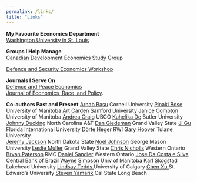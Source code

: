 ```yaml
---
permalink: /links/
title: "Links"
---
```

<strong>My Favourite Economics Department</strong><br>
<a href="http://economics.wustl.edu/">Washington University in St. Louis</a>

<strong>Groups I Help Manage</strong><br>
<a href="https://www.economics.ca/cpages/study-groups">Canadian Development Economics Study Group</a>

<a href="https://www.defenceandsecurityeconomicsworkshop.ca/">Defence and Security Economics Workshop</a>

<strong>Journals I Serve On</strong><br>
<a rel="noreferrer noopener" href="http://www.tandfonline.com/toc/gdpe20/current" target="_blank">Defence and Peace Economics</a> <br>
<a rel="noreferrer noopener" href="http://www.springer.com/economics/policy/journal/41996" target="_blank">Journal of Economics, Race, and Policy</a>.

<strong>Co-authors Past and Present</strong>
<a href="https://dyson.cornell.edu/people/arnab-basu">Arnab Basu</a> Cornell University
<a href="https://scholar.google.com/citations?user=ZseEDGEAAAAJ">Pinaki Bose</a> University of Manitoba
<a href="http://artcarden.com/">Art Carden</a> Samford University
<a href="http://janicecompton.wordpress.com">Janice Compton</a> University of Manitoba
<a href="https://sites.google.com/view/andreacraig/home">Andrea Craig</a> UBCO
<a href="http://kuhelika-de.weebly.com/">Kuhelika De</a> Butler University
<a href="https://www.ncat.edu/employee-bio.php?directoryID=1765822481">Johnny Ducking</a> North Carolina A&amp;T
<a href="https://dangiedeman.wordpress.com">Dan Giedeman</a> Grand Valley State
<a href="https://economics.fiu.edu/people/full-time-faculty/ji-gu/">Ji Gu</a> Florida International University
<a href="https://www.rwi-essen.de/en/rwi/team/person/doerte-heger">Dörte Heger</a> RWI
<a href="https://sites.google.com/site/garyhoovereconomics/home">Gary Hoover</a> Tulane University<br><a href="http://jeremyjacksonphd.com/">Jeremy Jackson</a> North Dakota State 
<a href="https://noeldjohnson.github.io/">Noel Johnson</a> George Mason University
<a href="https://www.gvsu.edu/seidman/facultystaff-directory-195.htm?recordId_1=CB6380EB-72A7-A8F6-21E4B89E51098A8B#E277C63A-5715-217A-5A00D3A0737508AD">Leslie Muller</a> Grand Valley State 
<a href="http://law.uwo.ca/about_us/our_people/faculty/christopher_nicholls.html">Chris Nicholls</a> Western Ontario
<a href="https://www.rmcc-cmrc.ca/en/management-and-economics/bryan-paterson">Bryan Paterson</a> RMC
<a href="http://www.eylaw.ca/lw/en/people/daniel-sandler">Daniel Sandler</a> Western Ontario
<a href="https://la.linkedin.com/in/jose-ricardo-da-costa-e-silva-8b1493">Jose Da Costa e Silva</a> Central Bank of Brazil
<a href="http://home.cc.umanitoba.ca/~simpson/">Wayne Simpson</a> Univ of Manitoba
<a href="https://sites.google.com/site/karlskogstad/">Karl Skogstad</a> Lakehead University
<a href="https://econ.ucalgary.ca/manageprofile/profiles/1-8280102">Lindsay Tedds </a>University of Calgary
<a href="https://www.stedwards.edu/directory/employees/chen-xu">Chen Xu </a>St. Edward&#8217;s University
<a href="http://web.csulb.edu/~syamarik/">Steven Yamarik</a> Cal State Long Beach
